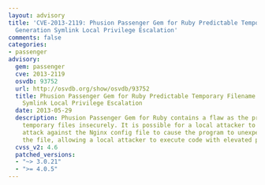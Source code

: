 ```yaml
---
layout: advisory
title: 'CVE-2013-2119: Phusion Passenger Gem for Ruby Predictable Temporary Filename
  Generation Symlink Local Privilege Escalation'
comments: false
categories:
- passenger
advisory:
  gem: passenger
  cve: 2013-2119
  osvdb: 93752
  url: http://osvdb.org/show/osvdb/93752
  title: Phusion Passenger Gem for Ruby Predictable Temporary Filename Generation
    Symlink Local Privilege Escalation
  date: 2013-05-29
  description: Phusion Passenger Gem for Ruby contains a flaw as the program creates
    temporary files insecurely. It is possible for a local attacker to use a symlink
    attack against the Nginx config file to cause the program to unexpectedly overwrite
    the file, allowing a local attacker to execute code with elevated privileges.
  cvss_v2: 4.6
  patched_versions:
  - "~> 3.0.21"
  - ">= 4.0.5"
---
```

